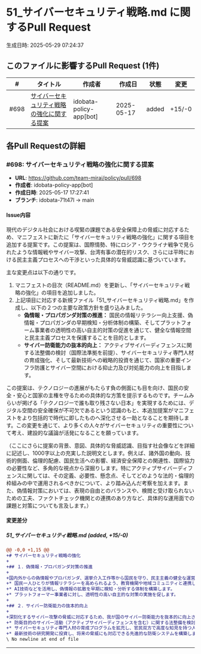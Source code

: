 # 51_サイバーセキュリティ戦略.md に関するPull Request

生成日時: 2025-05-29 07:24:37

## このファイルに影響するPull Request (1件)

| # | タイトル | 作成者 | 作成日 | 状態 | 変更 |
|---|---------|--------|--------|------|------|
| #698 | [サイバーセキュリティ戦略の強化に関する提案](https://github.com/team-mirai/policy/pull/698) | idobata-policy-app[bot] | 2025-05-17 | added | +15/-0 |

## 各Pull Requestの詳細

### #698: サイバーセキュリティ戦略の強化に関する提案

- **URL**: https://github.com/team-mirai/policy/pull/698
- **作成者**: idobata-policy-app[bot]
- **作成日時**: 2025-05-17 17:27:41
- **ブランチ**: idobata-71t47l → main

#### Issue内容

現代のデジタル社会における喫緊の課題である安全保障上の脅威に対応するため、マニフェストに新たに「サイバーセキュリティ戦略の強化」に関する項目を追加する提案です。この提案は、国際情勢、特にロシア・ウクライナ戦争で見られたような情報戦やサイバー攻撃、台湾有事の潜在的リスク、さらには平時における民主主義プロセスへの干渉といった具体的な脅威認識に基づいています。

主な変更点は以下の通りです。
1.  マニフェストの目次（README.md）を更新し、「サイバーセキュリティ戦略の強化」の項目を追加しました。
2.  上記項目に対応する新規ファイル「51_サイバーセキュリティ戦略.md」を作成し、以下の２つの主要な政策方針を盛り込みました。
    *   **偽情報・プロパガンダ対策の推進：** 国民の情報リテラシー向上支援、偽情報・プロパガンダの早期検知・分析体制の構築、そしてプラットフォーム事業者の透明性の高い自主的対策の促進を通じて、健全な情報空間と民主主義プロセスを保護することを目的とします。
    *   **サイバー防衛能力の抜本的向上：** アクティブサイバーディフェンスに関する法整備の検討（国際法準拠を前提）、サイバーセキュリティ専門人材の育成強化、そして最新技術への戦略的投資を通じて、国家の重要インフラ防護とサイバー空間における抑止力及び対処能力の向上を目指します。

この提案は、テクノロジーの進展がもたらす負の側面にも目を向け、国民の安全・安心と国家の主権を守るための具体的な方策を提示するものです。チームみらいが掲げる「テクノロジーで誰も取り残さない日本」を実現するためには、デジタル空間の安全確保が不可欠であるという認識のもと、本追加提案がマニフェストをより包括的で時代に即したものへ深化させる一助となることを期待します。この変更を通じて、より多くの人々がサイバーセキュリティの重要性について考え、建設的な議論が活発になることを願っています。

（ここにさらに提案の背景、意図、具体的な脅威認識、目指す社会像などを詳細に記述し、1000字以上の充実した説明文とします。例えば、諸外国の動向、技術的側面、倫理的配慮、国民生活への影響、経済安全保障との関連性、国際協力の必要性など、多角的な視点から深掘りします。特にアクティブサイバーディフェンスに関しては、その定義、必要性、懸念点、そしてどのような法的・倫理的枠組みの中で運用されるべきかについて、より踏み込んだ考察を加えます。また、偽情報対策においては、表現の自由とのバランスや、検閲と受け取られないための工夫、ファクトチェック機関との連携のあり方など、具体的な運用面での課題と対策についても言及します。）

#### 変更差分

##### 51_サイバーセキュリティ戦略.md (added, +15/-0)

```diff
@@ -0,0 +1,15 @@
+# サイバーセキュリティ戦略の強化
+
+## １．偽情報・プロパガンダ対策の推進
+
+国内外からの偽情報やプロパガンダ、選挙介入工作等から国民を守り、民主主義の健全な運営を確保します。
+* 国民一人ひとりが情報リテラシーを高められるよう、教育機関や地域コミュニティと連携した啓発活動を推進します。
+* AI技術などを活用し、偽情報の拡散を早期に検知・分析する体制を構築します。
+* プラットフォーマー事業者に対し、透明性の高い自主的な対策の実施を促します。
+
+## ２．サイバー防衛能力の抜本的向上
+
+深刻化するサイバー攻撃の脅威に対応するため、我が国のサイバー防衛能力を抜本的に向上させます。
+* 防衛目的のサイバー活動（アクティブサイバーディフェンスを含む）に関する法整備を検討し、国際法に準拠した形で限定的な行使を可能とすることで、攻撃の抑止及び被害の極小化を目指します。
+* サイバーセキュリティ専門人材の育成プログラムを拡充し、官民双方で高度な知見を持つ人材を確保・育成します。
+* 最新技術の研究開発に投資し、将来の脅威にも対応できる先進的な防衛システムを構築します。
\ No newline at end of file
```

---


